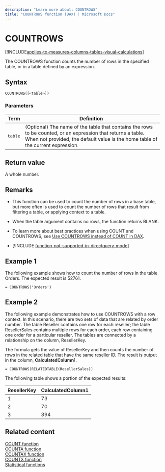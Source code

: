 ```yaml
---
description: "Learn more about: COUNTROWS"
title: "COUNTROWS function (DAX) | Microsoft Docs"
---
```

# COUNTROWS

[!INCLUDE[applies-to-measures-columns-tables-visual-calculations](includes/applies-to-measures-columns-tables-visual-calculations.md)]

The COUNTROWS function counts the number of rows in the specified table, or in a table defined by an expression.  
  
## Syntax  
  
```dax
COUNTROWS([<table>])  
```
  
### Parameters  
  
|Term|Definition|  
|--------|--------------|  
|`table`|(Optional) The name of the table that contains the rows to be counted, or an expression that returns a table. When not provided, the default value is the home table of the current expression. |  
  
## Return value

A whole number.  
  
## Remarks

- This function can be used to count the number of rows in a base table, but more often is used to count the number of rows that result from filtering a table, or applying context to a table.  
  
- When the table argument contains no rows, the function returns BLANK.

- To learn more about best practices when using COUNT and COUNTROWS, see [Use COUNTROWS instead of COUNT in DAX](best-practices/dax-countrows.md).

- [!INCLUDE [function-not-supported-in-directquery-mode](includes/function-not-supported-in-directquery-mode.md)]
  
## Example 1

The following example shows how to count the number of rows in the table Orders. The expected result is 52761.  
  
```dax
= COUNTROWS('Orders')  
```
  
## Example 2

The following example demonstrates how to use COUNTROWS with a row context. In this scenario, there are two sets of data that are related by order number. The table Reseller contains one row for each reseller; the table ResellerSales contains multiple rows for each order, each row containing one order for a particular reseller. The tables are connected by a relationship on the column, ResellerKey.  
  
The formula gets the value of ResellerKey and then counts the number of rows in the related table that have the same reseller ID. The result is output in the column, **CalculatedColumn1**.  
  
```dax
= COUNTROWS(RELATEDTABLE(ResellerSales))  
```

The following table shows a portion of the expected results:  
  
|ResellerKey|CalculatedColumn1|  
|---------------|---------------------|  
|1|73|  
|2|70|  
|3|394|  
  
## Related content

[COUNT function](count-function-dax.md)  
[COUNTA function](counta-function-dax.md)  
[COUNTAX function](countax-function-dax.md)  
[COUNTX function](countx-function-dax.md)  
[Statistical functions](statistical-functions-dax.md)  
